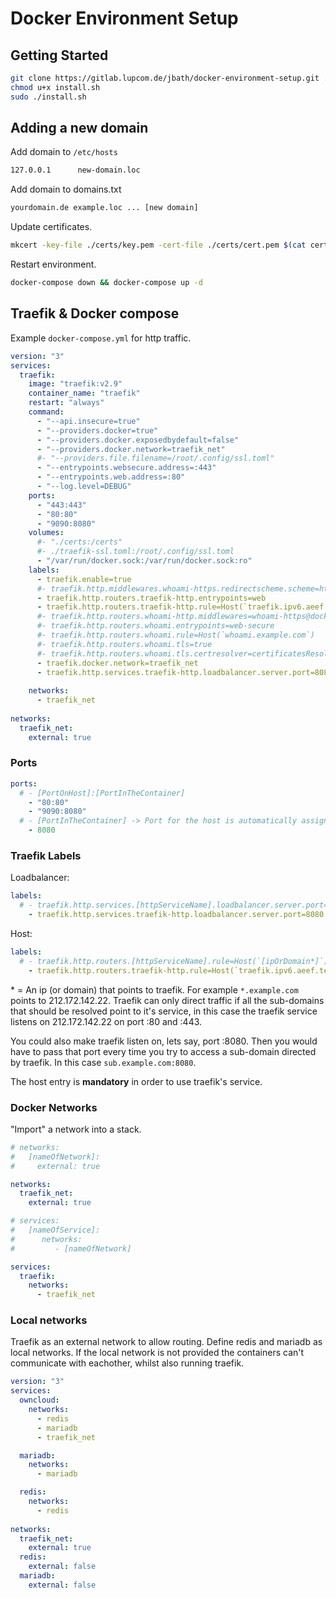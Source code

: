# Docker Environment Setup

## Getting Started

```bash
git clone https://gitlab.lupcom.de/jbath/docker-environment-setup.git .
chmod u+x install.sh
sudo ./install.sh
```

## Adding a new domain

Add domain to `/etc/hosts`

```txt
127.0.0.1      new-domain.loc
```

Add domain to domains.txt

```txt
yourdomain.de example.loc ... [new domain]
```

Update certificates.

```bash
mkcert -key-file ./certs/key.pem -cert-file ./certs/cert.pem $(cat certs/domains.txt)
```

Restart environment.

```bash
docker-compose down && docker-compose up -d
```

## Traefik & Docker compose

Example `docker-compose.yml` for http traffic.

```yaml
version: "3"
services:
  traefik:
    image: "traefik:v2.9"
    container_name: "traefik"
    restart: "always"
    command:
      - "--api.insecure=true"
      - "--providers.docker=true"
      - "--providers.docker.exposedbydefault=false"
      - "--providers.docker.network=traefik_net"
      #- "--providers.file.filename=/root/.config/ssl.toml"
      - "--entrypoints.websecure.address=:443"
      - "--entrypoints.web.address=:80"
      - "--log.level=DEBUG"
    ports:
      - "443:443"
      - "80:80"
      - "9090:8080"
    volumes:
      #- "./certs:/certs"
      #- ./traefik-ssl.toml:/root/.config/ssl.toml
      - "/var/run/docker.sock:/var/run/docker.sock:ro"
    labels:
      - traefik.enable=true
      #- traefik.http.middlewares.whoami-https.redirectscheme.scheme=https
      - traefik.http.routers.traefik-http.entrypoints=web
      - traefik.http.routers.traefik-http.rule=Host(`traefik.ipv6.aeef.tech`)
      #- traefik.http.routers.whoami-http.middlewares=whoami-https@docker
      #- traefik.http.routers.whoami.entrypoints=web-secure
      #- traefik.http.routers.whoami.rule=Host(`whoami.example.com`)
      #- traefik.http.routers.whoami.tls=true
      #- traefik.http.routers.whoami.tls.certresolver=certificatesResolverDefault
      - traefik.docker.network=traefik_net
      - traefik.http.services.traefik-http.loadbalancer.server.port=8080
      
    networks:
      - traefik_net
      
networks:
  traefik_net:
    external: true
```

### Ports

```yaml
ports:
  # - [PortOnHost]:[PortInTheContainer]
    - "80:80"
    - "9090:8080"
  # - [PortInTheContainer] -> Port for the host is automatically assigned to a random port like 55678
    - 8080
```

### Traefik Labels

Loadbalancer:

```yaml
labels:
  # - traefik.http.services.[httpServiceName].loadbalancer.server.port=[portInTheContainer]
    - traefik.http.services.traefik-http.loadbalancer.server.port=8080
```

Host:

```yaml
labels:
  # - traefik.http.routers.[httpServiceName].rule=Host(`[ipOrDomain*]`)
    - traefik.http.routers.traefik-http.rule=Host(`traefik.ipv6.aeef.tech`)
```

\* = An ip (or domain) that points to traefik. For example `*.example.com` points to 212.172.142.22. Traefik can only direct traffic if all the sub-domains that should be resolved point to it's service, in this case the traefik service listens on 212.172.142.22 on port :80 and :443.

You could also make traefik listen on, lets say, port :8080. Then you would have to pass that port every time you try to access a sub-domain directed by traefik. In this case `sub.example.com:8080`.

The host entry is **mandatory** in order to use traefik's service.

### Docker Networks

"Import" a network into a stack.

```yaml
# networks:
#   [nameOfNetwork]:
#     external: true

networks:
  traefik_net:
    external: true
```

```yaml
# services:
#   [nameOfService]:
#      networks:
#         - [nameOfNetwork]

services:
  traefik:
    networks:
      - traefik_net
```

### Local networks

Traefik as an external network to allow routing. Define redis and mariadb as local networks. If the local network is not provided the containers can't communicate with eachother, whilst also running traefik.

```yaml
version: "3"
services:
  owncloud:
    networks:
      - redis
      - mariadb
      - traefik_net

  mariadb:
    networks:
      - mariadb

  redis:
    networks:
      - redis
      
networks:
  traefik_net:
    external: true
  redis:
    external: false
  mariadb:
    external: false
```